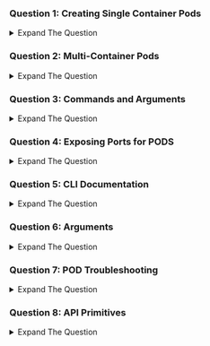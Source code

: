 ### Question 1: Creating Single Container Pods 

<details><summary>Expand The Question </summary>
<p>


Create a pod with the name of pinelabs-nginx. The pod should be launched from an image of ``` mykplabs/kubernetes:nginx``` . The name of the container should be mycontainer

</details>

### Question 2: Multi-Container Pods

<details><summary>Expand The Question </summary>
<p>

Create a Multi-Container POD with the name of ```pinelabs-multi-container```

There should be 3 containers as part of the pod. Name the first container as ```first-container```, 2nd container as ```second-container``` and 3rd container as ```third-container```

1st container should be launched from ```nginx``` image, second container should be launched from ```mykplabs/kubernetes:nginx``` image and third container from ```busybox``` image.

Connect to the first-container and run the following command:  ```apt-get update && apt-get install net-tools```

Connect to the third-container and identify the ports in which processes are listening. Perform wget command on those ports and check if you can download the HTML page.


</details>

### Question 3: Commands and Arguments

<details><summary>Expand The Question </summary>
<p>


Create a pod with the name of pinelabs-cmdargs. The pod should be launched from an image of ```busybox``` . The name of the container should be cmdcontainer. Both the container image's CMD and ENTRYPOINT instruction should be overridden. 

The container should start with ```sleep``` command and argument of ```3600```
</details>


### Question 4: Exposing Ports for PODS

<details><summary>Expand The Question </summary>
<p>


Create a pod with the name of pinelabs-ports. The pod should be launched from an image of ```nginx``` . The name of the container should be nginx. Expose Port ```80``` for the POD.

</details>

### Question 5: CLI Documentation

<details><summary>Expand The Question </summary>
<p>

1. List down all the available fields and it's associated description that we can include in a POD Manifest. Store data to pod.txt

2. List down all the fields & it's description that we can add under the metadata section under POD manifest. Store data to pod-manifest.txt

3. Matthew has realized that there is an option for ```tolerationSeconds``` under POD -> Spec -> Tolerations. Store the associated documentation for tolerationSeconds and store it under a file named tolerationSeconds.txt

</details>


### Question 6: Arguments

<details><summary>Expand The Question </summary>
<p>

Create a pod named ```pinelabs-logging```

The Pod should have a container running from the nginx image with the following arguments:

    - /bin/sh
    - -c
    - >
      i=0;
      while true;
      do
        echo "$i: $(date)" >> /var/log/1.log;
        echo "$(date) INFO $i" >> /var/log/2.log;
        i=$((i+1));
        sleep 1;
      done

Once POD is created, connect to the POD and verify the contents of ```/var/log/1.log``` and ```/var/log/2.log```

</details>

### Question 7: POD Troubleshooting

<details><summary>Expand The Question </summary>
<p>

1. Create a POD with the name ```pinelabs-troubleshoot```. Launch it from busybox image.
2. Once launch, verify if you can see pod in "Ready" state.
3. If it's not in ready state, find out what can be the reason.
4. Edit the POD manifest to make sure busybox pod is available for at-least next 10 minutes.
</details>

### Question 8: API Primitives

<details><summary>Expand The Question </summary>
<p>

1. Create a proxy connection via ```kubectl proxy --port 8080```

2. Verify from browser if you are able to see the list all the Kubernetes API's.

3. Find the list of resources under the ```/api/v1```

4. Find the list of all the PODS running within your Kubernetes environment,
</details>
